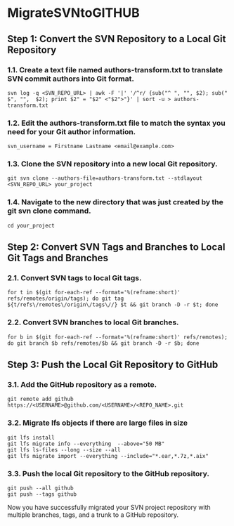 # MigrateSVNtoGITHUB
## Step 1: Convert the SVN Repository to a Local Git Repository
### 1.1. Create a text file named authors-transform.txt to translate SVN commit authors into Git format.
```
svn log -q <SVN_REPO_URL> | awk -F '|' '/^r/ {sub("^ ", "", $2); sub(" $", "",  $2); print $2" = "$2" <"$2">"}' | sort -u > authors-transform.txt
```
### 1.2. Edit the authors-transform.txt file to match the syntax you need for your Git author information.
```
svn_username = Firstname Lastname <email@example.com>
```
### 1.3. Clone the SVN repository into a new local Git repository.
```
git svn clone --authors-file=authors-transform.txt --stdlayout <SVN_REPO_URL> your_project
```
### 1.4. Navigate to the new directory that was just created by the git svn clone command.
```
cd your_project
```
## Step 2: Convert SVN Tags and Branches to Local Git Tags and Branches
### 2.1. Convert SVN tags to local Git tags.
```
for t in $(git for-each-ref --format='%(refname:short)' refs/remotes/origin/tags); do git tag ${t/refs\/remotes\/origin\/tags\//} $t && git branch -D -r $t; done
```
### 2.2. Convert SVN branches to local Git branches.
```
for b in $(git for-each-ref --format='%(refname:short)' refs/remotes); do git branch $b refs/remotes/$b && git branch -D -r $b; done
```
## Step 3: Push the Local Git Repository to GitHub
### 3.1. Add the GitHub repository as a remote.
```
git remote add github https://<USERNAME>@github.com/<USERNAME>/<REPO_NAME>.git
```
### 3.2. Migrate lfs objects if there are large files in size
```
git lfs install
git lfs migrate info --everything  --above="50 MB"
git lfs ls-files --long --size --all
git lfs migrate import --everything --include="*.ear,*.7z,*.aix"
```
### 3.3. Push the local Git repository to the GitHub repository.
```
git push --all github
git push --tags github
```
Now you have successfully migrated your SVN project repository with multiple branches, tags, and a trunk to a GitHub repository.
